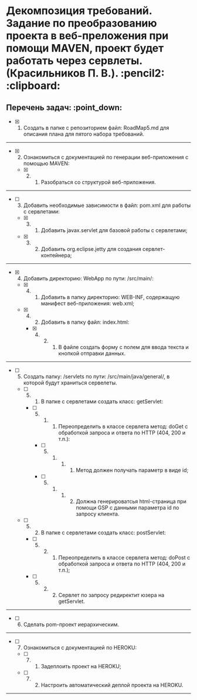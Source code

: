 <h1>Декомпозиция требований. Задание по преобразованию проекта в веб-преложения при помощи MAVEN, проект будет работать через сервлеты. (Красильников П. В.). :pencil2: :clipboard:</h1>
<h2>Перечень задач: :point_down:</h2>

  - [x] 1. Создать в папке с репозиторием файл: RoadMap5.md для описания плана для пятого набора требований.

<hr>

  - [x] 2. Ознакомиться с документацией по генерации веб-приложения с помощью MAVEN:
  
    - [x] 2. 1. Разобраться со структурой веб-приложения.

<hr>

  - [ ] 3. Добавить необходимые зависимости в файл: pom.xml для работы с сервлетами:

    - [x] 3. 1. Добавить javax.servlet для базовой работы с сервлетами;

    - [x] 3. 2. Добавить org.eclipse.jetty для создания сервлет-контейнера;

<hr>

  - [x] 4. Добавить директорию: WebApp по пути: /src/main/:
    
    - [x] 4. 1. Добавить в папку директорию: WEB-INF, содержащую манифест веб-приложения: web.xml;
    
    - [x] 4. 2. Добавить в папку файл: index.html:
    
      - [x] 4. 2. 1. В файле создать форму с полем для ввода текста и кнопкой отправки данных.

<hr>

  - [ ] 5. Создать папку: /servlets по пути: /src/main/java/general/, в которой будут храниться сервелеты.

      - [ ] 5. 1. В папке с сервлетами создать класс: getServlet:
      
        - [ ] 5. 1. 1. Переопределить в классе сервлета метод: doGet с обработкой запроса и ответа по HTTP (404, 200 и т.п.):
        
          - [ ] 5. 1. 1. 1. Метод  должен получать параметр в виде id;
          
          - [ ] 5. 1. 1. 2. Должна генерироватсья html-страница при помощи GSP с данными параметра id по запросу клиента.

      - [ ] 5. 2. В папке с сервлетами создать класс: postServlet:
      
        - [ ] 5. 2. 1. Переопределить в классе сервлета метод: doPost с обработкой запроса и ответа по HTTP (404, 200  и т.п.);
        
        - [ ] 5. 2. 2. Сервлет по запросу редиректит юзера на getServlet.
      
<hr>

  - [ ] 6. Сделать pom-проект иерархическим.

<hr>

  - [ ] 7. Ознакомиться с документацией по HEROKU:
  
    - [ ] 7. 1. Задеплоить проект на HEROKU;
   
    - [ ] 7. 2. Настроить автоматический деплой проекта на HEROKU.

<hr>
